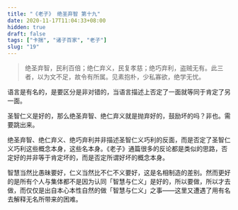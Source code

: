 ```yaml
---
title: "《老子》 绝圣弃智 第十九"
date: 2020-11-17T11:04:33+08:00
hidden: true
draft: false
tags: ["卡揣", "诸子百家", "老子"]
slug: "19"
---
```


> 绝圣弃智，民利百倍；绝仁弃义，民复孝慈；绝巧弃利，盗贼无有。此三者，以为文不足，故令有所属。见素抱朴，少私寡欲，绝学无忧。

语言是有名的，是要区分是非对错的，当语言描述上否定了一面就等同于肯定了另一面。

圣智仁义是好的，那么绝圣弃智、绝仁弃义就是抛弃好的，鼓励坏的吗？非也。需要跳出来。

绝圣弃智、绝仁弃义、绝巧弃利并非描述圣智仁义巧利的反面，而是否定了圣智仁义巧利这些概念本身，这些名本身。《老子》通篇很多的反论都是类似的思路，否定好的并非等于肯定坏的，而是否定所谓好坏的概念本身。

智慧当然比愚昧要好，仁义当然比不仁不义要好，这是名相制造的差别。然而更好的是所有个人与集体都不是因为认同「智慧与仁义」是好的，所以要做，所以才去做，而仅仅是出自本心本性自然的做「智慧与仁义」之事——这里又遭遇了用有名去解释无名所带来的困难。